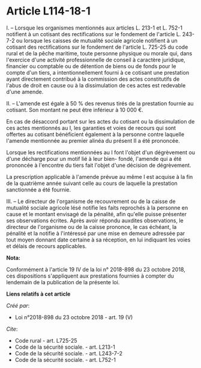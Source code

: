 # Article L114-18-1

I. – Lorsque les organismes mentionnés aux articles L. 213-1 et L. 752-1 notifient à un cotisant des rectifications sur le
fondement de l'article L. 243-7-2 ou lorsque les caisses de mutualité sociale agricole notifient à un cotisant des
rectifications sur le fondement de l'article L. 725-25 du code rural et de la pêche maritime, toute personne physique ou
morale qui, dans l'exercice d'une activité professionnelle de conseil à caractère juridique, financier ou comptable ou de
détention de biens ou de fonds pour le compte d'un tiers, a intentionnellement fourni à ce cotisant une prestation ayant
directement contribué à la commission des actes constitutifs de l'abus de droit en cause ou à la dissimulation de ces actes
est redevable d'une amende. 

II. – L'amende est égale à 50 % des revenus tirés de la prestation fournie au cotisant. Son montant ne peut être inférieur à
10 000 €. 

En cas de désaccord portant sur les actes du cotisant ou la dissimulation de ces actes mentionnés au I, les garanties et
voies de recours qui sont offertes au cotisant bénéficient également à la personne contre laquelle l'amende mentionnée au
premier alinéa du présent II a été prononcée. 

Lorsque les rectifications mentionnées au I font l'objet d'un dégrèvement ou d'une décharge pour un motif lié à leur bien-
fondé, l'amende qui a été prononcée à l'encontre du tiers fait l'objet d'une décision de dégrèvement. 

La prescription applicable à l'amende prévue au même I est acquise à la fin de la quatrième année suivant celle au cours de
laquelle la prestation sanctionnée a été fournie. 

III. – Le directeur de l'organisme de recouvrement ou de la caisse de mutualité sociale agricole lésé notifie les faits
reprochés à la personne en cause et le montant envisagé de la pénalité, afin qu'elle puisse présenter ses observations
écrites. Après avoir répondu auxdites observations, le directeur de l'organisme ou de la caisse prononce, le cas échéant, la
pénalité et la notifie à l'intéressé par une mise en demeure adressée par tout moyen donnant date certaine à sa réception, en
lui indiquant les voies et délais de recours applicables.

**Nota:**

Conformément à l'article 19 IV de la loi n° 2018-898 du 23 octobre 2018, ces dispositions s'appliquent aux prestations
fournies à compter du lendemain de la publication de la présente loi.

**Liens relatifs à cet article**

_Créé par_:

  - Loi n°2018-898 du 23 octobre 2018 - art. 19 (V)

_Cite_:

  - Code rural - art. L725-25
  - Code de la sécurité sociale. - art. L213-1
  - Code de la sécurité sociale. - art. L243-7-2
  - Code de la sécurité sociale. - art. L752-1

